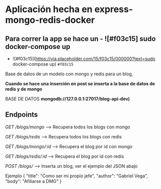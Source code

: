 # Aplicación hecha en express-mongo-redis-docker #

## Para correr la app se hace un - ![#f03c15] __sudo docker-compose up__ ##
- ![#f03c15](https://via.placeholder.com/15/f03c15/000000?text=sudo docker-compose up) `#f03c15`

Base de datos de un modelo con mongo y redis para un blog, 

__Cuando se hace una inserción en post se inserta a la base de datos de redis y de mongo__

BASE DE DATOS __mongodb://127.0.0.1:27017/blog-api-dev)__

## Endpoints ##


_GET_ _/blogs/mongo_ --> Recupera todos los blogs con mongo

_GET_ _/blogs/redis_ --> Recupera todos los blogs con redis

_GET_ _/blogs/mongo/:id_ --> Recupera el blog por id con mongo

_GET_ _/blogs/redis/:id_ --> Recupera el blog por id con redis


_POST_ _/blogs/_ --> Inserta un blog, ver el ejemplo del JSON abajo

Ejemplo 
{
    "title": "Como ser mi propio jefe",
    "author": "Gabriel Vega",
    "body": "Afiliarse a DMG"
}